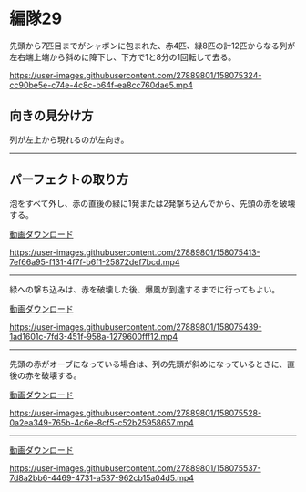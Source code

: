 # 編隊29  
先頭から7匹目までがシャボンに包まれた、赤4匹、緑8匹の計12匹からなる列が左右端上端から斜めに降下し、下方で1と8分の1回転して去る。

https://user-images.githubusercontent.com/27889801/158075324-cc90be5e-c74e-4c8c-b64f-ea8cc760dae5.mp4

## 向きの見分け方   
列が左上から現れるのが左向き。
___  
## パーフェクトの取り方  
泡をすべて外し、赤の直後の緑に1発または2発撃ち込んでから、先頭の赤を破壊する。
  
[動画ダウンロード](media/H264/form29per.mp4?raw=true)

https://user-images.githubusercontent.com/27889801/158075413-7ef66a95-f131-4f7f-b6f1-25872def7bcd.mp4

___
緑への撃ち込みは、赤を破壊した後、爆風が到達するまでに行ってもよい。

[動画ダウンロード](media/H264/form29perpos.mp4?raw=true)

https://user-images.githubusercontent.com/27889801/158075439-1ad1601c-7fd3-451f-958a-1279600fff12.mp4

___
先頭の赤がオーブになっている場合は、列の先頭が斜めになっているときに、直後の赤を破壊する。

[動画ダウンロード](media/H264/form29perorb1.mp4?raw=true)

https://user-images.githubusercontent.com/27889801/158075528-0a2ea349-765b-4c6e-8cf5-c52b25958657.mp4

___
[動画ダウンロード](media/H264/form29perorb2.mp4?raw=true)

https://user-images.githubusercontent.com/27889801/158075537-7d8a2bb6-4469-4731-a537-962cb15a04d5.mp4
